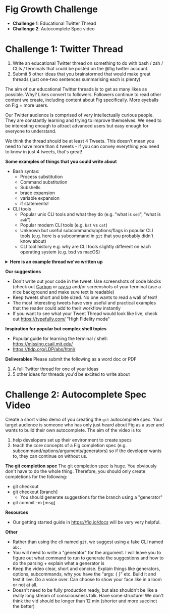 # Fig Growth Challenge

* **Challenge 1**: Educational Twitter Thread
* **Challenge 2**: Autocomplete Spec video


# Challenge 1: Twitter Thread

1. Write an educational Twitter thread on something to do with bash / zsh / CLIs / terminals that could be posted on the @fig twitter account.
2. Submit 5 other ideas that you brainstormed that would make great threads (just one-two sentences summarising each is plenty)

The aim of our educational Twitter threads is to get as many likes as possible. Why? Likes convert to followers. Followers continue to read other content we create, including content about Fig specifically. More eyeballs on Fig = more users. 

Our Twitter audience is comprised of very intellectually curious people. They are constantly learning and trying to improve themselves. We need to be interesting enough to attract advanced users but easy enough for everyone to understand. 

We think the thread should be at least 4 Tweets. This doesn't mean you need to have more than 4 tweets - if you can convey everything you need to know in just 4 tweets, that's great!

**Some examples of things that you could write about**
* Bash syntax:
  * Process substitution
  * Command substitution
  * Subshells
  * brace expansion
  * variable expansion
  * if statements!
* CLI tools
  * Popular unix CLI tools and what they do (e.g. "what is `sed`", "what is `awk`")
  * Popular modern CLI tools (e.g. `bat` vs `cat`)
  * Unknown but useful subcommands/options/flags in popular CLI tools (e.g. here is a subcommand in `git` that you probably didn't know about)
  * CLI tool history e.g. why are CLI tools slightly different on each operating system (e.g. bsd vs macOS)



<details>
  <summary><strong>Here is an example thread we've written up</strong></summary>
  
  <img width="694" alt="CleanShot 2022-03-18 at 17 29 56@2x" src="https://user-images.githubusercontent.com/4949076/159099507-4540e161-5fb4-4e61-9264-3bc6f8f1898a.png">
  <img width="604" alt="CleanShot 2022-03-18 at 17 31 44@2x" src="https://user-images.githubusercontent.com/4949076/159099550-1a0994e7-5137-4f72-bc2b-160db553e503.png">
<img width="601" alt="CleanShot 2022-03-18 at 17 32 04@2x" src="https://user-images.githubusercontent.com/4949076/159099560-c7ae6318-964a-42f3-b353-c0e0489840ea.png">
<img width="637" alt="CleanShot 2022-03-18 at 17 32 15@2x" src="https://user-images.githubusercontent.com/4949076/159099567-055231a0-1bba-428b-bfbe-380bcbc10bfc.png">
<img width="722" alt="CleanShot 2022-03-18 at 17 32 27@2x" src="https://user-images.githubusercontent.com/4949076/159099578-828393fc-8244-481b-b8d5-a1d7d15ee1ed.png">
<img width="618" alt="CleanShot 2022-03-18 at 17 32 38@2x" src="https://user-images.githubusercontent.com/4949076/159099588-ed3c7d19-7772-4737-bb75-523a4cb93ab3.png">

</details>

**Our suggestions**
* Don't write out your code in the tweet. Use screenshots of code blocks (check out [Carbon](https://carbon.now.sh/) or [ray.so](https://ray.so) and/or screenshots of your terminal (use a nice background and make sure text is readable)
* Keep tweets short and bite sized. No one wants to read a wall of text!
* The most interesting tweets have very useful and practical examples that the reader could add to their workflow instantly
* If you want to see what your Tweet Thread would look like live, check out https://typefully.com/ "High Fidelity mode"

**Inspiration for popular but complex shell topics**
* Popular guide for learning the terminal / shell: https://missing.csail.mit.edu/
* https://tldp.org/LDP/abs/html/


**Deliverables**
Please submit the following as a word doc or PDF 

1. A full Twitter thread for one of your ideas
2. 5 other ideas for threads you'd be excited to write about


# Challenge 2: Autocomplete Spec Video

Create a short video demo of you creating the `git` autocomplete spec. Your target audience is someone who has only just heard about Fig as a user and wants to build their own autocomplete. The aim of the video is to:

1. help developers set up their environment to create specs
2. teach the core concepts of a Fig completion spec (e.g. subcommand/options/arguments/generators) so if the developer wants to, they can continue on without us.


**The git completion spec**
The git completion spec is huge. You obviously don't have to do the whole thing. Therefore, you should only create completions for the following:
* git checkout
* git checkout [branch]
   * You should generate suggestions for the branch using a "generator"
* git commit -m [msg]
 

**Resources**
 * Our getting started guide in https://fig.io/docs will be very very helpful.
 

**Other**
* Rather than using the cli named `git`, we suggest using a fake CLI named `abc`.
* You will need to write a "generator" for the <branch> argument. I will leave you to figure out what command to run to generate the suggestions and how to do the parsing + explain what a generator is
* Keep the video clear, short and concise. Explain things like generators, options, subcommands, why you have the "args: { }" etc. Build it and test it live. Do a voice over. Can choose to show your face like in a loom or not at all.
* Doesn't need to be fully production ready, but also shouldn't be like a really long stream of consciousness talk. Have some structure! We don't think the vid should be longer than 12 min (shorter and more succinct the better)
 
 
